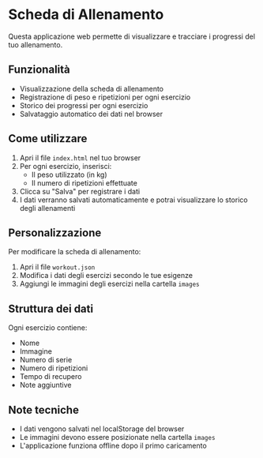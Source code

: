 # Scheda di Allenamento

Questa applicazione web permette di visualizzare e tracciare i progressi del tuo allenamento.

## Funzionalità

- Visualizzazione della scheda di allenamento
- Registrazione di peso e ripetizioni per ogni esercizio
- Storico dei progressi per ogni esercizio
- Salvataggio automatico dei dati nel browser

## Come utilizzare

1. Apri il file `index.html` nel tuo browser
2. Per ogni esercizio, inserisci:
   - Il peso utilizzato (in kg)
   - Il numero di ripetizioni effettuate
3. Clicca su "Salva" per registrare i dati
4. I dati verranno salvati automaticamente e potrai visualizzare lo storico degli allenamenti

## Personalizzazione

Per modificare la scheda di allenamento:

1. Apri il file `workout.json`
2. Modifica i dati degli esercizi secondo le tue esigenze
3. Aggiungi le immagini degli esercizi nella cartella `images`

## Struttura dei dati

Ogni esercizio contiene:
- Nome
- Immagine
- Numero di serie
- Numero di ripetizioni
- Tempo di recupero
- Note aggiuntive

## Note tecniche

- I dati vengono salvati nel localStorage del browser
- Le immagini devono essere posizionate nella cartella `images`
- L'applicazione funziona offline dopo il primo caricamento 